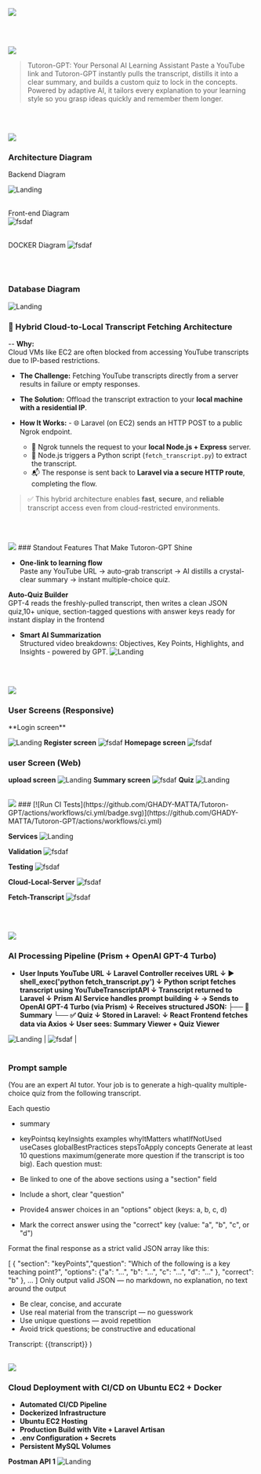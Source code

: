 <img src="./readme/title1.svg"/>

<br><br>
<!-- project overview -->
<img src="./readme/title2.svg"/>

>
>Tutoron-GPT: Your Personal AI Learning Assistant
Paste a YouTube link and Tutoron-GPT instantly pulls the transcript, distills it into a clear summary, and builds a custom quiz to lock in the concepts.
Powered by adaptive AI, it tailors every explanation to your learning style so you grasp ideas quickly and remember them longer.


> 

<br><br>

<!-- System Design -->
<img src="./readme/title3.svg"/>

### Architecture Diagram

Backend Diagram 

 ![Landing](./readme/demo/backend-diagram.png)
 <br><br>


 Front-end Diagram  
 ![fsdaf](./readme/demo/betterfront.png)
<br><br>

DOCKER Diagram 
![fsdaf](./readme/demo/dockerDiagram.png)



<br><br>

### Database Diagram

![Landing](./readme/demo/erdiagram.png)
### 🧠 Hybrid Cloud-to-Local Transcript Fetching Architecture

-- **Why:**  
  Cloud VMs like EC2 are often blocked from accessing YouTube transcripts due to IP-based restrictions.

- **The Challenge:**  Fetching YouTube transcripts directly from a server results in failure or empty responses.

- **The Solution:**  Offload the transcript extraction to your **local machine with a residential IP**.

- **How It Works:**   - 🌐 Laravel (on EC2) sends an HTTP POST to a public Ngrok endpoint.  
  - 🧩 Ngrok tunnels the request to your **local Node.js + Express** server.  
  - 🐍 Node.js triggers a Python script (`fetch_transcript.py`) to extract the transcript.  
  - 📬 The response is sent back to **Laravel via a secure HTTP route**, completing the flow.

> ✅ This hybrid architecture enables **fast**, **secure**, and **reliable** transcript access even from cloud-restricted environments.

<br><br>

<!-- Project Highlights -->
<img src="./readme/title4.svg"/>
###  Standout Features That Make Tutoron-GPT Shine

-  **One-link to learning flow**  
 Paste any YouTube URL → auto-grab transcript → AI distills a crystal-clear summary → instant multiple-choice quiz.

  **Auto-Quiz Builder**  
  GPT-4 reads the freshly-pulled transcript, then writes a clean JSON quiz,10+ unique, section-tagged questions with answer keys ready for instant display in the frontend 
  -  **Smart AI Summarization**  
  Structured video breakdowns: Objectives, Key Points, Highlights, and Insights - powered by GPT.
![Landing](./readme/demo/Tutoron-overview.png)

<br><br>

<!-- Demo -->
<img src="./readme/title5.svg"/>

### User Screens (Responsive)
<!-- | Login screen                            | Register screen                       |  Homepage screen                       |
| --------------------------------------- | ------------------------------------- | ------------------------------------- |
| ![Landing](./readme/demo/login%20(1).gif) | ![fsdaf](./readme/demo/signup%20(1).gif )| ![fsdaf](./readme/demo/homepage%20(1).gif) |
 -->**Login screen**
![Landing](./readme/demo/login%20(1).gif) 
**Register screen**
![fsdaf](./readme/demo/signup%20(1).gif )
**Homepage screen**
![fsdaf](./readme/demo/homepage%20(1).gif)
### user Screen (Web)

<!-- | upload screen                            | Summary screen                       |
| --------------------------------------- | ------------------------------------- |
| ![Landing](./readme/demo/upload.gif) | ![fsdaf](./readme/demo/generate.gif) | -->

**upload screen**
![Landing](./readme/demo/upload.gif)
**Summary screen**
![fsdaf](./readme/demo/generate.gif)
**Quiz**
![Landing](./readme/demo/highlights.gif)
<br><br>
 
<!-- Development & Testing -->
<img src="./readme/title6.svg"/>
### [![Run CI Tests](https://github.com/GHADY-MATTA/Tutoron-GPT/actions/workflows/ci.yml/badge.svg)](https://github.com/GHADY-MATTA/Tutoron-GPT/actions/workflows/ci.yml)

<!-- | Services                            | Validation                       | Testing                        |
| --------------------------------------- | ------------------------------------- | ------------------------------------- |
| ![Landing](./readme/demo/service.png) | ![fsdaf](./readme/demo/validation.png) | ![fsdaf](./readme/demo/laravel_logs.png) | -->

**Services**
![Landing](./readme/demo/service.png)

**Validation**
 ![fsdaf](./readme/demo/validation.png)

 **Testing**
 ![fsdaf](./readme/demo/laravel_logs.png)

**Cloud-Local-Server**
![fsdaf](./readme/demo/LocalServer.png)

**Fetch-Transcript**
![fsdaf](./readme/demo/fetch-transcript.png)

<br><br>

<img src="./readme/title8.svg"/>

### AI Processing Pipeline (Prism + OpenAI GPT-4 Turbo)

- **User Inputs YouTube URL       ↓
Laravel Controller receives URL
         ↓
▶ shell_exec('python fetch_transcript.py')
         ↓
Python script fetches transcript using YouTubeTranscriptAPI
         ↓
Transcript returned to Laravel
         ↓
Prism AI Service handles prompt building
         ↓
→ Sends to OpenAI GPT-4 Turbo (via Prism)
         ↓
Receives structured JSON:
    ├── 🧠 Summary
    └── ✅ Quiz
         ↓
Stored in Laravel:
 ↓
React Frontend fetches data via Axios       ↓
User sees: Summary Viewer + Quiz Viewer**  

![Landing](./readme/demo/workflow-ai.png) | ![fsdaf](./readme/demo/Screenshot%20(363).png)  |
<br><br>

### Prompt sample
(You are an expert AI tutor. Your job is to generate a high-quality multiple-choice quiz from the following transcript.

Each questio
- summary
- keyPointsq
keyInsights
examples
whyItMatters
whatIfNotUsed
useCases
globalBestPractices
stepsToApply 
concepts
Generate at least 10 questions maximum(generate more question if the transcript is too big). Each question must:

- Be linked to one of the above sections using a "section" field
- Include a short, clear "question"
- Provide4 answer choices in an "options" object (keys: a, b, c, d)
- Mark the correct answer using the "correct" key (value: "a", "b", "c", or "d")

Format the final response as a strict valid JSON array like this:

[
  {
    "section": "keyPoints","question": "Which of the following is a key teaching point?",
    "options": {"a": "...",
      "b": "...",
      "c": "...",
      "d": "..."
    },
    "correct": "b"
  },
  ...
] Only output valid JSON — no markdown, no explanation, no text around the output
- Be clear, concise, and accurate
- Use real material from the transcript — no guesswork
- Use unique questions — avoid repetition
- Avoid trick questions; be constructive and educational

Transcript:
{{transcript}}
)
<br><br>

<!-- Deployment -->
<img src="./readme/title7.svg"/>

### Cloud Deployment with CI/CD on Ubuntu EC2 + Docker
- **Automated CI/CD Pipeline**  
- **Dockerized Infrastructure**  
- **Ubuntu EC2 Hosting**  
- **Production Build with Vite + Laravel Artisan**  
- **.env Configuration + Secrets**  
- **Persistent MySQL Volumes**

<!-- | Postman API 1                            | Postman API 2                       | Postman API 3                        |
| --------------------------------------- | ------------------------------------- | ------------------------------------- |
| ![Landing](./readme/demo/postmanSignup.png) | ![fsdaf](./readme/demo/postmanlogin.png) | ![fsdaf](./readme/demo/postmanAi.png) | -->

**Postman API 1** 
![Landing](./readme/demo/postmanSignup.png)
